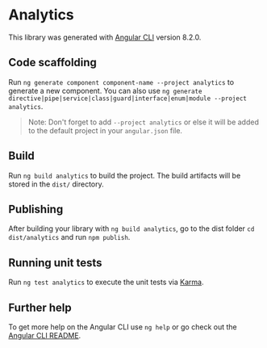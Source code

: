 # Analytics

This library was generated with [Angular CLI](https://github.com/angular/angular-cli) version 8.2.0.

## Code scaffolding

Run `ng generate component component-name --project analytics` to generate a new component. You can also use `ng generate directive|pipe|service|class|guard|interface|enum|module --project analytics`.
> Note: Don't forget to add `--project analytics` or else it will be added to the default project in your `angular.json` file. 

## Build

Run `ng build analytics` to build the project. The build artifacts will be stored in the `dist/` directory.

## Publishing

After building your library with `ng build analytics`, go to the dist folder `cd dist/analytics` and run `npm publish`.

## Running unit tests

Run `ng test analytics` to execute the unit tests via [Karma](https://karma-runner.github.io).

## Further help

To get more help on the Angular CLI use `ng help` or go check out the [Angular CLI README](https://github.com/angular/angular-cli/blob/master/README.md).
